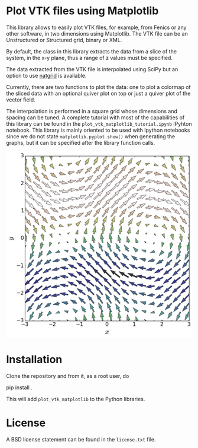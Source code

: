 # Plot VTK files using Matplotlib

This library allows to easily plot VTK files, for example,
from Fenics or any other software, in two dimensions using
Matplotlib. The VTK file can be an Unstructured or Structured
grid, binary or XML.

By default, the class in this library extracts the data from
a slice of the system, in the x-y plane, thus a range
of z values must be specified.

The data extracted from the VTK file is interpolated using SciPy but an option
to use [natgrid](https://github.com/matplotlib/natgrid) is available.

Currently, there are two functions to plot the data: one to plot
a colormap of the sliced data with an optional quiver plot on top
or just a quiver plot of the vector field.

The interpolation is performed in a square grid whose dimensions and spacing
can be tuned. A complete tutorial with most of the capabilities of this library
can be found in the `plot_vtk_matplotlib_tutorial.ipynb` IPyhton notebook.
This library is mainly oriented to be used with Ipython notebooks since we do
not state `matplotlib.pyplot.show()` when generating the graphs, but it can be
specified after the library function calls.


![Quiver plot](vector_field.png)

# Installation

Clone the repository and from it, as a root user, do

  pip install .

This will add `plot_vtk_matplotlib` to the Python libraries.

# License

A BSD license statement can be found in the `license.txt` file. 
